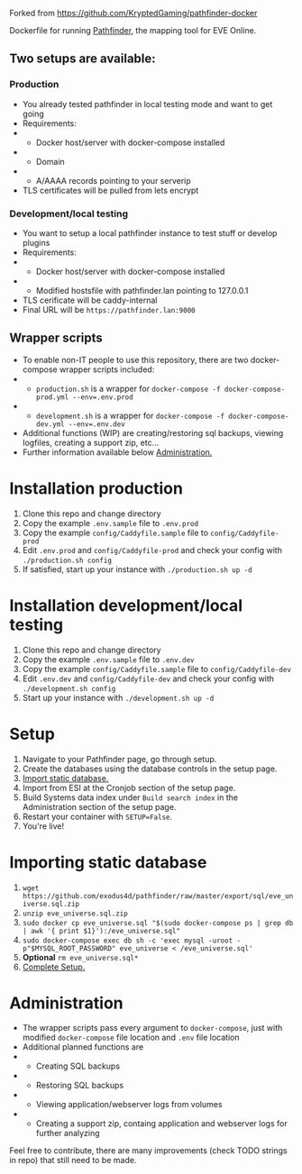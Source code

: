 Forked from https://github.com/KryptedGaming/pathfinder-docker

Dockerfile for running [Pathfinder](https://github.com/exodus4d/pathfinder), the mapping tool for EVE Online.

## Two setups are available:
### Production
- You already tested pathfinder in local testing mode and want to get going
- Requirements:
- - Docker host/server with docker-compose installed
- - Domain
- - A/AAAA records pointing to your serverip
- TLS certificates will be pulled from lets encrypt

### Development/local testing
- You want to setup a local pathfinder instance to test stuff or develop plugins
- Requirements:
- - Docker host/server with docker-compose installed
- - Modified hostsfile with pathfinder.lan pointing to 127.0.0.1
-  TLS cerificate will be caddy-internal
-  Final URL will be  `https://pathfinder.lan:9000`

## Wrapper scripts
- To enable non-IT people to use this repository, there are two docker-compose wrapper scripts included:
- - `production.sh` is a wrapper for `docker-compose -f docker-compose-prod.yml --env=.env.prod`
- - `development.sh` is a wrapper for `docker-compose -f docker-compose-dev.yml --env=.env.dev`
-  Additional functions (WIP) are creating/restoring sql backups, viewing logfiles, creating a support zip, etc...
-  Further information available below [Administration.](#Administration)

# Installation production
1. Clone this repo and change directory
2. Copy the example `.env.sample` file to `.env.prod`
3. Copy the example `config/Caddyfile.sample` file to `config/Caddyfile-prod`
3. Edit `.env.prod` and `config/Caddyfile-prod` and check your config with `./production.sh config`
5. If satisfied, start up your instance with `./production.sh up -d` 

# Installation development/local testing
1. Clone this repo and change directory
2. Copy the example `.env.sample` file to `.env.dev`
3. Copy the example `config/Caddyfile.sample` file to `config/Caddyfile-dev`
3. Edit `.env.dev` and `config/Caddyfile-dev` and check your config with `./development.sh config`
4. Start up your instance with `./development.sh up -d`

# Setup
1. Navigate to your Pathfinder page, go through setup.
2. Create the databases using the database controls in the setup page.
3. [Import static database.](#Importing-static-database)
4. Import from ESI at the Cronjob section of the setup page.
5. Build Systems data index under `Build search index` in the Administration section of the setup page.
5. Restart your container with `SETUP=False`.
6. You're live!

# Importing static database
1. `wget https://github.com/exodus4d/pathfinder/raw/master/export/sql/eve_universe.sql.zip`
2. `unzip eve_universe.sql.zip`
3. `sudo docker cp eve_universe.sql "$(sudo docker-compose ps | grep db | awk '{ print $1}'):/eve_universe.sql"`
4. `sudo docker-compose exec db sh -c 'exec mysql -uroot -p"$MYSQL_ROOT_PASSWORD" eve_universe < /eve_universe.sql'`
5. **Optional** `rm eve_universe.sql*`
6. [Complete Setup.](#Setup)

# Administration
- The wrapper scripts pass every argument to `docker-compose`, just with modified `docker-compose` file location and `.env` file location
- Additional planned functions are 
- - Creating SQL backups
- - Restoring SQL backups 
- - Viewing application/webserver logs from volumes
- - Creating a support zip, containg application and webserver logs for further analyzing




Feel free to contribute, there are many improvements (check TODO strings in repo) that still need to be made. 
